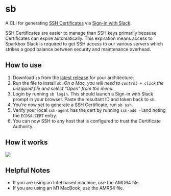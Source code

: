 # sb

A CLI for generating [SSH Certificates](https://engineering.fb.com/2016/09/12/security/scalable-and-secure-access-with-ssh/) via [Sign-in with Slack](https://api.slack.com/docs/sign-in-with-slack).

SSH Certificates are easier to manage than SSH keys primarily because Certificates can expire automatically.
This expiration means access to Sparkbox Slack is required to get SSH access to our various servers which strikes a good balance between security and maintenance overhead.

## How to use

1. Download `sb` from the [latest release](https://github.com/sparkbox/sb/releases) for your architecture.
1. Run the file to install `sb`. *On a Mac, you will need to `control + click` the unzipped file and select "Open" from the menu.*
1. Login by running `sb login`. This should launch a Sign-in with Slack prompt in your browser. Paste the resultant ID and token back to `sb`.
1. You're now set to generate a SSH Certificate, run `sb ssh`.
1. Verify your local `ssh-agent` has the cert by running `ssh-add -l`and noting the `ECDSA-CERT` entry.
1. You can now SSH to any host that is configured to trust the Certificate Authority.

## How it works

![](https://sparkbox.github.io/sb/flow.png)

## Helpful Notes

* If you are using an Intel based machine, use the AMD64 file.
* If you are using an M1 MacBook, use the AMR64 file.
